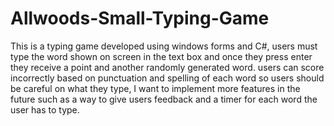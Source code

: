 # Allwoods-Small-Typing-Game
This is a typing game developed using windows forms and C#, users must type the word shown on screen in the text box and once they press enter they receive a point and another randomly generated word. users can score incorrectly based on punctuation and spelling of each word so users should be careful on what they type, I want to implement more features in the future such as a way to give users feedback and a timer for each word the user has to type.
